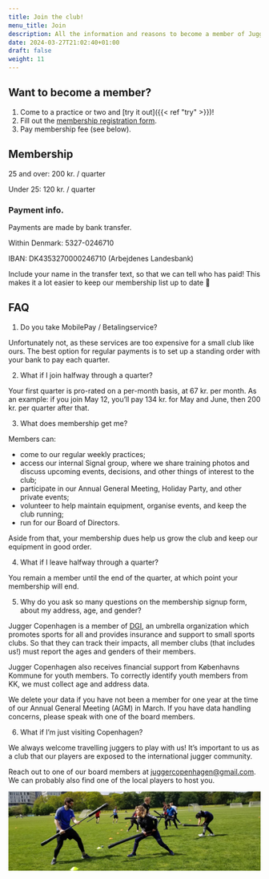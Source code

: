 ```yaml
---
title: Join the club!
menu_title: Join
description: All the information and reasons to become a member of Jugger Copenhagen.
date: 2024-03-27T21:02:40+01:00
draft: false
weight: 11
---
```


## Want to become a member?

1. Come to a practice or two and [try it out]({{< ref "try" >}})!
2. Fill out the [membership registration form](https://tinyurl.com/juggercphregistration).
3. Pay membership fee (see below).

## Membership

25 and over: 200 kr. / quarter

Under 25: 120 kr. / quarter

### Payment info.

Payments are made by bank transfer.

Within Denmark: 5327-0246710

IBAN: DK4353270000246710 (Arbejdenes Landesbank)

Include your name in the transfer text, so that we can tell who has paid! This makes it a lot easier to keep our membership list up to date 🙂

## FAQ

1. Do you take MobilePay / Betalingservice?

Unfortunately not, as these services are too expensive for a small club like ours. The best option for regular payments is to set up a standing order with your bank to pay each quarter.

2. What if I join halfway through a quarter?

Your first quarter is pro-rated on a per-month basis, at 67 kr. per month.  As an example: if you join May 12, you’ll pay 134 kr. for May and June, then 200 kr. per quarter after that.

3. What does membership get me?

Members can:

- come to our regular weekly practices;
- access our internal Signal group, where we share training photos and discuss upcoming events, decisions, and other things of interest to the club;
- participate in our Annual General Meeting, Holiday Party, and other private events;
- volunteer to help maintain equipment, organise events, and keep the club running;
- run for our Board of Directors.

Aside from that, your membership dues help us grow the club and keep our equipment in good order.

4. What if I leave halfway through a quarter?

You remain a member until the end of the quarter, at which point your membership will end.

5. Why do you ask so many questions on the membership signup form, about my address, age, and gender?

Jugger Copenhagen is a member of [DGI](https://dgi.dk/), an umbrella organization which promotes sports for all and provides insurance and support to small sports clubs. So that they can track their impacts, all member clubs (that includes us!) must report the ages and genders of their members.

Jugger Copenhagen also receives financial support from Københavns Kommune for youth members. To correctly identify youth members from KK, we must collect age and address data.

We delete your data if you have not been a member for one year at the time of our Annual General Meeting (AGM) in March. If you have data handling concerns, please speak with one of the board members.

6. What if I’m just visiting Copenhagen?

We always welcome travelling juggers to play with us!  It’s important to us as a club that our players are exposed to the international jugger community.

Reach out to one of our board members at [juggercopenhagen@gmail.com](mailto:juggercopenhagen@gmail.com).  We can probably also find one of the local players to host you.

![Players practicing 1-on-1 duels at training in May 2022.](horiz_action_jgr.jpeg)